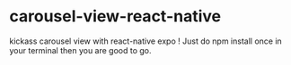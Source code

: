 # carousel-view-react-native
kickass carousel view with react-native expo ! Just do npm install once in your terminal then you are good to go.
